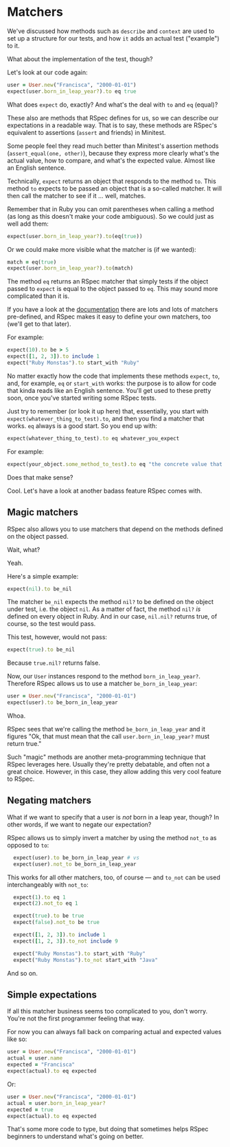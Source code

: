 # Matchers

We've discussed how methods such as `describe` and `context` are used to set
up a structure for our tests, and how `it` adds an actual test ("example") to
it.

What about the implementation of the test, though?

Let's look at our code again:

```ruby
user = User.new("Francisca", "2000-01-01")
expect(user.born_in_leap_year?).to eq true
```

What does `expect` do, exactly? And what's the deal with `to` and `eq` (equal)?

These also are methods that RSpec defines for us, so we can describe our
expectations in a readable way. That is to say, these methods are RSpec's equivalent to
assertions (`assert` and friends) in Minitest.

Some people feel they read much better than Minitest's assertion methods
(`assert_equal(one, other)`), because they express more clearly what's the
actual value, how to compare, and what's the expected value. Almost like
an English sentence.

Technically, `expect` returns an object that responds to the method `to`. This
method `to` expects to be passed an object that is a so-called matcher. It will
then call the matcher to see if it ... well, matches.

Remember that in Ruby you can omit parentheses when calling a method (as long as this doesn't make your code ambiguous). So we
could just as well add them:

```ruby
expect(user.born_in_leap_year?).to(eq(true))
```

Or we could make more visible what the matcher is (if we wanted):

```ruby
match = eq(true)
expect(user.born_in_leap_year?).to(match)
```

The method `eq` returns an RSpec matcher that simply tests if the object passed
to `expect` is equal to the object passed to `eq`. This may sound more
complicated than it is.

If you have a look at the [documentation](https://relishapp.com/rspec/rspec-expectations/v/3-5/docs/built-in-matchers)
there are lots and lots of matchers pre-defined, and RSpec makes it easy to
define your own matchers, too (we'll get to that later).

For example:

```ruby
expect(10).to be > 5
expect([1, 2, 3]).to include 1
expect("Ruby Monstas").to start_with "Ruby"
```

No matter exactly how the code that implements these methods `expect`, `to`,
and, for example, `eq` or `start_with` works: the purpose is to allow for
code that kinda reads like an English sentence. You'll get used to these pretty soon, once
you've started writing some RSpec tests.

Just try to remember (or look it up here) that, essentially, you start with
`expect(whatever_thing_to_test).to`, and then you find a matcher that works.
`eq` always is a good start. So you end up with:

```ruby
expect(whatever_thing_to_test).to eq whatever_you_expect
```

For example:

```ruby
expect(your_object.some_method_to_test).to eq "the concrete value that you expect to be returned"
```

Does that make sense?

Cool. Let's have a look at another badass feature RSpec comes with.

## Magic matchers

RSpec also allows you to use matchers that depend on the methods defined on the
object passed.

Wait, what?

Yeah.

Here's a simple example:

```ruby
expect(nil).to be_nil
```

The matcher `be_nil` expects the method `nil?` to be defined on the object
under test, i.e. the object `nil`. As a matter of fact, the method `nil?` *is*
defined on every object in Ruby. And in our case, `nil.nil?` returns true, of
course, so the test would pass.

This test, however, would not pass:

```ruby
expect(true).to be_nil
```

Because `true.nil?` returns false.

Now, our `User` instances respond to the method `born_in_leap_year?`. Therefore
RSpec allows us to use a matcher `be_born_in_leap_year`:

```ruby
user = User.new("Francisca", "2000-01-01")
expect(user).to be_born_in_leap_year
```

Whoa.

RSpec sees that we're calling the method `be_born_in_leap_year` and it figures
"Ok, that must mean that the call `user.born_in_leap_year?` must return true."

Such "magic" methods are another meta-programming technique that RSpec leverages
here. Usually they're pretty debatable, and often not a great choice. However,
in this case, they allow adding this very cool feature to RSpec.

## Negating matchers

What if we want to specify that a user is *not* born in a leap year, though?
In other words, if we want to negate our expectation?

RSpec allows us to simply invert a matcher by using the method `not_to` as
opposed to `to`:

```ruby
  expect(user).to be_born_in_leap_year # vs
  expect(user).not_to be_born_in_leap_year
```

This works for all other matchers, too, of course — and `to_not` can be used interchangeably with `not_to`:

```ruby
  expect(1).to eq 1
  expect(2).not_to eq 1

  expect(true).to be true
  expect(false).not_to be true

  expect([1, 2, 3]).to include 1
  expect([1, 2, 3]).to_not include 9

  expect("Ruby Monstas").to start_with "Ruby"
  expect("Ruby Monstas").to_not start_with "Java"
```

And so on.

## Simple expectations

If all this matcher business seems too complicated to you, don't worry. You're
not the first programmer feeling that way.

For now you can always fall back on comparing actual and expected values
like so:

```ruby
user = User.new("Francisca", "2000-01-01")
actual = user.name
expected = "Francisca"
expect(actual).to eq expected
```

Or:

```ruby
user = User.new("Francisca", "2000-01-01")
actual = user.born_in_leap_year?
expected = true
expect(actual).to eq expected
```

That's some more code to type, but doing that sometimes helps RSpec beginners to
understand what's going on better.
